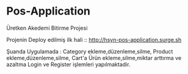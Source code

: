 # Pos-Application
Üretken Akedemi Bitirme Projesi


Projenin Deploy edilmiş ilk hali ::
http://hsyn-pos-application.surge.sh


Şuanda  Uygulamada :
Category ekleme,düzenleme,silme,
Product ekleme,düzenleme,silme,
Cart'a Ürün ekleme,silme,miktar arttırma ve azaltma
Login ve Register işlemleri yapılmaktadir.
